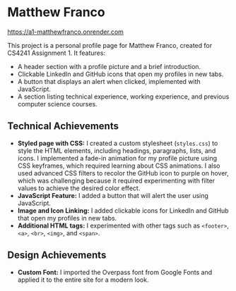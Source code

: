 # Matthew Franco  
https://a1-matthewfranco.onrender.com

This project is a personal profile page for Matthew Franco, created for CS4241 Assignment 1. It features:

- A header section with a profile picture and a brief introduction.
- Clickable LinkedIn and GitHub icons that open my profiles in new tabs.
- A button that displays an alert when clicked, implemented with JavaScript.
- A section listing technical experience, working experience, and previous computer science courses.

## Technical Achievements

- **Styled page with CSS:** I created a custom stylesheet (`styles.css`) to style the HTML elements, including headings, paragraphs, lists, and icons. I implemented a fade-in animation for my profile picture using CSS keyframes, which required learning about CSS animations. I also used advanced CSS filters to recolor the GitHub icon to purple on hover, which was challenging because it required experimenting with filter values to achieve the desired color effect.
- **JavaScript Feature:** I added a button that will alert the user using JavaScript.
- **Image and Icon Linking:** I added clickable icons for LinkedIn and GitHub that open my profiles in new tabs.
- **Additional HTML tags:** I experimented with other tags such as `<footer>`, `<a>`, `<br>`, `<img>`, and `<span>`.

## Design Achievements

- **Custom Font:** I imported the Overpass font from Google Fonts and applied it to the entire site for a modern look.

